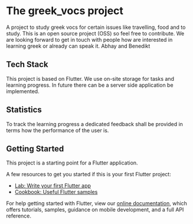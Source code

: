 # The greek_vocs project

A project to study greek vocs for certain issues like travelling, food and to study. 
This is an open source project (OSS) so feel free to contribute. 
We are looking forward to get in touch with people how are interested in learning greek or already can speak it.
Abhay and Benedikt

## Tech Stack
This project is based on Flutter. We use on-site storage for tasks and learning progress.
In future there can be a server side application be implemented.

## Statistics 
To track the learning progress a dedicated feedback shall be provided in terms how the performance of the user is.

## Getting Started

This project is a starting point for a Flutter application.

A few resources to get you started if this is your first Flutter project:

- [Lab: Write your first Flutter app](https://flutter.dev/docs/get-started/codelab)
- [Cookbook: Useful Flutter samples](https://flutter.dev/docs/cookbook)

For help getting started with Flutter, view our
[online documentation](https://flutter.dev/docs), which offers tutorials,
samples, guidance on mobile development, and a full API reference.
